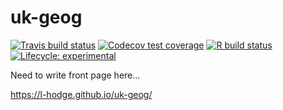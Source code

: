 # uk-geog

<!-- badges: start -->
  [![Travis build status](https://travis-ci.org/l-hodge/uk-geog.svg?branch=master)](https://travis-ci.org/l-hodge/uk-geog)
  [![Codecov test coverage](https://codecov.io/gh/l-hodge/uk-geog/branch/master/graph/badge.svg)](https://codecov.io/gh/l-hodge/uk-geog?branch=master)
  [![R build status](https://github.com/l-hodge/uk-geog/workflows/R-CMD-check/badge.svg)](https://github.com/l-hodge/uk-geog/actions)
  [![Lifecycle: experimental](https://img.shields.io/badge/lifecycle-experimental-orange.svg)](https://www.tidyverse.org/lifecycle/#experimental)
<!-- badges: end -->

Need to write front page here...

https://l-hodge.github.io/uk-geog/
